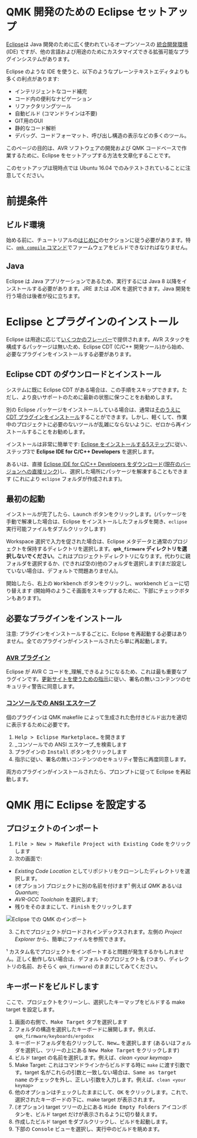 # QMK 開発のための Eclipse セットアップ

<!---
  original document: 0.9.34:docs/other_eclipse.md
  git diff 0.9.34 HEAD -- docs/other_eclipse.md | cat
-->

[Eclipse][1]は Java 開発のために広く使われているオープンソースの [統合開発環境](https://en.wikipedia.org/wiki/Integrated_development_environment) (IDE) ですが、他の言語および用途のためにカスタマイズできる拡張可能なプラグインシステムがあります。

Eclipse のような IDE を使うと、以下のようなプレーンテキストエディタよりも多くの利点があります:
* インテリジェントなコード補完
* コード内の便利なナビゲーション
* リファクタリングツール
* 自動ビルド (コマンドラインは不要)
* GIT用のGUI
* 静的なコード解析
* デバッグ、コードフォーマット、呼び出し構造の表示などの多くのツール。

このページの目的は、AVR ソフトウェアの開発および QMK コードベースで作業するために、Eclipse をセットアップする方法を文章化することです。

このセットアップは現時点では Ubuntu 16.04 でのみテストされていることに注意してください。

# 前提条件
## ビルド環境
始める前に、チュートリアルの[はじめに](ja/newbs_getting_started.md)のセクションに従う必要があります。特に、[`qmk compile` コマンド](ja/newbs_building_firmware.md#build-your-firmware)でファームウェアをビルドできなければなりません。

## Java
Eclipse は Java アプリケーションであるため、実行するには  Java 8 以降をインストールする必要があります。JRE または JDK を選択できます。Java 開発を行う場合は後者が役に立ちます。

# Eclipse とプラグインのインストール
Eclipse は用途に応じて[いくつかのフレーバー](http://www.eclipse.org/downloads/eclipse-packages/)で提供されます。AVR スタックを構成するパッケージは無いため、Eclipse CDT (C/C++ 開発ツール)から始め、必要なプラグインをインストールする必要があります。

## Eclipse CDT のダウンロードとインストール
システムに既に Eclipse CDT がある場合は、この手順をスキップできます。ただし、より良いサポートのために最新の状態に保つことをお勧めします。

別の Eclipse パッケージをインストールしている場合は、通常は[そのうえに CDT プラグインをインストール](https://eclipse.org/cdt/downloads.php)することができます。しかし、軽くして、作業中のプロジェクトに必要のないツールが乱雑にならないように、ゼロから再インストールすることをお勧めします。

インストールは非常に簡単です: [Eclipse をインストールする5ステップ](https://eclipse.org/downloads/eclipse-packages/?show_instructions=TRUE)に従い、ステップ3で **Eclipse IDE for C/C++ Developers** を選択します。

あるいは、直接 [Eclipse IDE for C/C++ Developers をダウンロード](http://www.eclipse.org/downloads/eclipse-packages/)([現在のバージョンへの直接リンク](http://www.eclipse.org/downloads/packages/eclipse-ide-cc-developers/neonr))し、選択した場所にパッケージを解凍することもできます (これにより `eclipse` フォルダが作成されます)。

## 最初の起動
インストールが完了したら、<kbd>Launch</kbd> ボタンをクリックします。(パッケージを手動で解凍した場合は、Eclipse をインストールしたフォルダを開き、`eclipse` 実行可能ファイルをダブルクリックします)

Workspace 選択で入力を促された場合は、Eclipse メタデータと通常のプロジェクトを保持するディレクトリを選択します。**`qmk_firmware` ディレクトリを選択しないでください**。これはプロジェクトディレクトリになります。代わりに親フォルダを選択するか、(できれば空の)他のフォルダを選択します(まだ設定していない場合は、デフォルトで問題ありません)。

開始したら、右上の <kbd>Workbench</kbd> ボタンをクリックし、workbench ビューに切り替えます (開始時のようこそ画面をスキップするために、下部にチェックボタンもあります)。

## 必要なプラグインをインストール
注意: プラグインをインストールするごとに、Eclipse を再起動する必要はありません。全てのプラグインがインストールされたら単に再起動します。

### [AVR プラグイン](http://avr-eclipse.sourceforge.net/)
Eclipse が AVR C コードを_理解_できるようになるため、これは最も重要なプラグインです。[更新サイトを使うための指示](http://avr-eclipse.sourceforge.net/wiki/index.php/Plugin_Download#Update_Site)に従い、署名の無いコンテンツのセキュリティ警告に同意します。

### [コンソールでの ANSI エスケープ](https://marketplace.eclipse.org/content/ansi-escape-console)
個のプラグインは QMK makefile によって生成された色付きビルド出力を適切に表示するために必要です。

1. <kbd><kbd>Help</kbd> > <kbd>Eclipse Marketplace…</kbd></kbd> を開きます
2. _コンソールでの ANSI エスケープ_を検索します
3. プラグインの <samp>Install</samp> ボタンをクリックします
4. 指示に従い、署名の無いコンテンツのセキュリティ警告に再度同意します。

両方のプラグインがインストールされたら、プロンプトに従って Eclipse を再起動します。

# QMK 用に Eclipse を設定する
## プロジェクトのインポート
1. <kbd><kbd>File</kbd> > <kbd>New</kbd> > <kbd>Makefile Project with Existing Code</kbd></kbd> をクリックします
2. 次の画面で:
* _Existing Code Location_ としてリポジトリをクローンしたディレクトリを選択します。
* (オプション) プロジェクトに別の名前を付けます¹ 例えば _QMK_ あるいは _Quantum_;
* _AVR-GCC Toolchain_ を選択します;
* 残りをそのままにして、<kbd>Finish</kbd> をクリックします

![Eclipse での QMK のインポート](http://i.imgur.com/oHYR1yW.png)

3. これでプロジェクトがロードされインデックスされます。左側の _Project Explorer_ から、簡単にファイルを参照できます。

¹ カスタム名でプロジェクトをインポートすると問題が発生するかもしれません。正しく動作しない場合は、デフォルトのプロジェクト名 (つまり、ディレクトリの名前、おそらく `qmk_firmware`) のままにしてみてください。

## キーボードをビルドします
ここで、プロジェクトをクリーンし、選択したキーマップをビルドする make target を設定します。

1. 画面の右側で、<kbd>Make Target</kbd> タブを選択します
2. フォルダの構造を選択したキーボードに展開します。例えば、`qmk_firmware/keyboards/ergodox`
3. キーボードフォルダを右クリックして、<kbd>New…</kbd> を選択します (あるいはフォルダを選択し、ツリーの上にある <kbd>New Make Target</kbd> をクリックします)
4. ビルド target の名前を選択します。例えば、_clean \<your keymap\>_
5. Make Target: これはコマンドラインからビルドする時に `make` に渡す引数です。target 名がこれらの引数と一致しない場合は、<kbd>Same as target name</kbd> のチェックを外し、正しい引数を入力します。例えば、`clean <your keymap>`
6. 他のオプションはチェックしたままにして、<kbd>OK</kbd> をクリックします。これで、選択されたキーボードの下に、make target が表示されます。
7. (オプション) target ツリーの上にある <kbd>Hide Empty Folders</kbd> アイコンボタンを、ビルド target だけが表示されるように切り替えます。
8. 作成したビルド target をダブルクリックし、ビルドを起動します。
9. 下部の <kbd>Console</kbd> ビューを選択し、実行中のビルドを眺めます。

[1]: https://en.wikipedia.org/wiki/Eclipse_(software)
